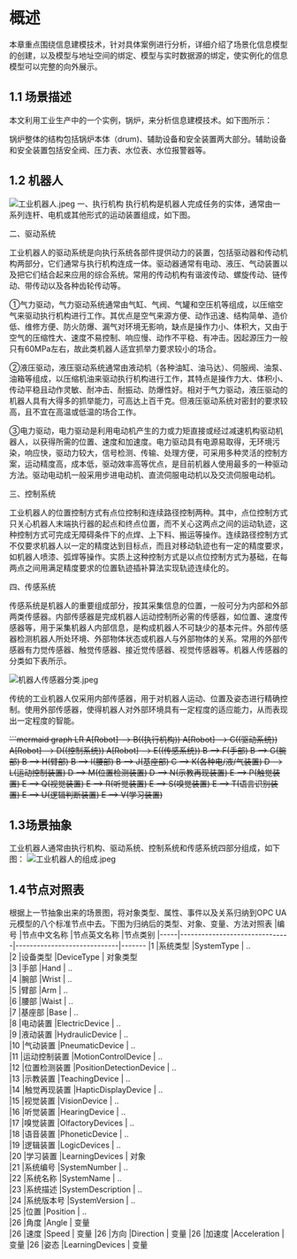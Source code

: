 # 概述
本章重点围绕信息建模技术，针对具体案例进行分析，详细介绍了场景化信息模型的创建，以及模型与地址空间的绑定、模型与实时数据源的绑定，使实例化的信息模型可以完整的向外展示。

## 1.1 场景描述
本文利用工业生产中的一个实例，锅炉，来分析信息建模技术。如下图所示：

锅炉整体的结构包括锅炉本体（drum)、辅助设备和安全装置两大部分。辅助设备和安全装置包括安全阀、压力表、水位表、水位报警器等。
## 1.2 机器人

![工业机器人.jpeg](https://i.loli.net/2020/04/04/KezSEiOVowUXMtd.jpg)
 一、执行机构
执行机构是机器人完成任务的实体，通常由一系列连杆、电机或其他形式的运动装置组成，如下图。

二、驱动系统

工业机器人的驱动系统是向执行系统各部件提供动力的装置，包括驱动器和传动机构两部分，它们通常与执行机构连成一体。驱动器通常有电动、液压、气动装置以及把它们结合起来应用的综合系统。常用的传动机构有谐波传动、螺旋传动、链传动、带传动以及各种齿轮传动等。

①气力驱动，气力驱动系统通常由气缸、气阀、气罐和空压机等组成，以压缩空气来驱动执行机构进行工作。其优点是空气来源方便、动作迅速、结构简单、造价低、维修方便、防火防爆、漏气对环境无影响，缺点是操作力小、体积大，又由于空气的压缩性大、速度不易控制、响应慢、动作不平稳、有冲击。因起源压力一般只有60MPa左右，故此类机器人适宜抓举力要求较小的场合。

②液压驱动，液压驱动系统通常由液动机（各种油缸、油马达）、伺服阀、油泵、油箱等组成，以压缩机油来驱动执行机构进行工作，其特点是操作力大、体积小、传动平稳且动作灵敏、耐冲击、耐振动、防爆性好。相对于气力驱动，液压驱动的机器人具有大得多的抓举能力，可高达上百千克。但液压驱动系统对密封的要求较高，且不宜在高温或低温的场合工作。

③电力驱动，电力驱动是利用电动机产生的力或力矩直接或经过减速机构驱动机器人，以获得所需的位置、速度和加速度。电力驱动具有电源易取得，无环境污染，响应快，驱动力较大，信号检测、传输、处理方便，可采用多种灵活的控制方案，运动精度高，成本低，驱动效率高等优点，是目前机器人使用最多的一种驱动方法。驱动电动机一般采用步进电动机、直流伺服电动机以及交流伺服电动机。

三、控制系统

工业机器人的位置控制方式有点位控制和连续路径控制两种。其中，点位控制方式只关心机器人末端执行器的起点和终点位置，而不关心这两点之间的运动轨迹，这种控制方式可完成无障碍条件下的点焊、上下料、搬运等操作。连续路径控制方式不仅要求机器人以一定的精度达到目标点，而且对移动轨迹也有一定的精度要求，如机器人喷漆、弧焊等操作。实质上这种控制方式是以点位控制方式为基础，在每两点之间用满足精度要求的位置轨迹插补算法实现轨迹连续化的。

四、传感系统

传感系统是机器人的重要组成部分，按其采集信息的位置，一般可分为内部和外部两类传感器。内部传感器是完成机器人运动控制所必需的传感器，如位置、速度传感器等，用于采集机器人内部信息，是构成机器人不可缺少的基本元件。外部传感器检测机器人所处环境、外部物体状态或机器人与外部物体的关系。常用的外部传感器有力觉传感器、触觉传感器、接近觉传感器、视觉传感器等。机器人传感器的分类如下表所示。

![机器人传感器分类.jpeg](https://i.loli.net/2020/04/04/sZznE3c45erNxS2.jpg)

传统的工业机器人仅采用内部传感器，用于对机器人运动、位置及姿态进行精确控制。使用外部传感器，使得机器人对外部环境具有一定程度的适应能力，从而表现出一定程度的智能。

~~```mermaid
graph LR
A[Robot] --> B((执行机构))
A[Robot] --> C((驱动系统))
A[Robot] --> D((控制系统))
A[Robot] --> E((传感系统))
B --> F(手部)
B --> G(腕部)
B --> H(臂部)
B --> I(腰部)
B --> J(基座部)
C --> K(各种电/液/气装置)
D --> L(运动控制装置)
D --> M(位置检测装置)
D --> N(示教再现装置)
E --> P(触觉装置)
E --> Q(视觉装置)
E --> R(听觉装置)
E --> S(嗅觉装置)
E --> T(语言识别装置)
E --> U(逻辑判断装置)
E --> V(学习装置)~~
## 1.3场景抽象
工业机器人通常由执行机构、驱动系统、控制系统和传感系统四部分组成，如下图：
![工业机器人的组成.jpeg](https://i.loli.net/2020/04/04/W4mKAaokFEXS8v9.jpg)
## 1.4节点对照表
根据上一节抽象出来的场景图，将对象类型、属性、事件以及关系归纳到OPC UA元模型的八个标准节点中去。下图为归纳后的类型、对象、变量、方法对照表
|编号  |节点中文名称                     |节点英文名称                   |节点类别
|-----|-------------------------------|-----------------------------|-------
|1    |系统类型            			  |SystemType            		| ..      
|2    |设备类型           			  |DeviceType            		| 对象类型      
|3    |手部				 			  |Hand							|  ..     
|4    |腕部				 			  |Wrist						|  ..   
|5    |臂部							  |Arm							|  ..     
|6    |腰部							  |Waist						|  ..     
|7    |基座部						  |Base							|  ..     
|8    |电动装置				  		  |ElectricDevice				|  ..     
|9    |液动装置					  	  |HydraulicDevice				|  ..     
|10    |气动装置					  	  |PneumaticDevice				|  ..     
|11    |运动控制装置					  |MotionControlDevice			|  ..     
|12    |位置检测装置					  |PositionDetectionDevice		|  ..     
|13    |示教装置					  	  |TeachingDevice				|  ..     
|14    |触觉再现装置					  |HapticDisplayDevice			|  ..     
|15    |视觉装置						  |VisionDevice					|  ..     
|16    |听觉装置						  |HearingDevice				|  ..     
|17    |嗅觉装置						  |OlfactoryDevices				|  ..     
|18    |语音装置					  	  |PhoneticDevice				|  ..     
|19    |逻辑装置					  	  |LogicDevices					|  ..     
|20    |学习装置						  |LearningDevices				|  对象  
|21    |系统编号						  |SystemNumber				|  ..  
|22    |系统名称						  |SystemName				|  ..  
|23    |系统描述						  |SystemDescription				|  ..  
|24    |系统版本号					  |SystemVersion				|  ..  
|25    |位置						  |Position				|  ..  
|26    |角度						  |Angle				|  变量  
|26    |速度						  |Speed				|  变量 
|26    |方向					  |Direction				|  变量 
|26    |加速度						  |Acceleration				|  变量 
|26    |姿态					  |LearningDevices				|  变量 

<!--stackedit_data:
eyJoaXN0b3J5IjpbMjE0MDI1OTAyLDM3NjEzNzk5NSwtMzQyMT
Q3MjU5LDg2MjgwODk1MiwtNDE5MzY5NjgyLC0xMTc2NjQwMzQ2
LC0xNjE0NTAyNjUsLTg5MjEzNDc0OCwtMTQyMzIwNzQwMywtOD
kyMTM0NzQ4LDM5MDE1NDIzLC0yMzQ5MzQ0NzcsLTIwODg3NDY2
MTJdfQ==
-->